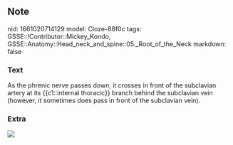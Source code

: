 ## Note
nid: 1661020714129
model: Cloze-88f0c
tags: GSSE::!Contributor::Mickey_Kondo, GSSE::Anatomy::Head_neck_and_spine::05._Root_of_the_Neck
markdown: false

### Text
As the phrenic nerve passes down, it crosses in front of the subclavian artery at its {{c1::internal thoracic}} branch behind the subclavian vein (however, it sometimes does pass in front of the subclavian vein).

### Extra
<img src="image00567-3.jpeg">
